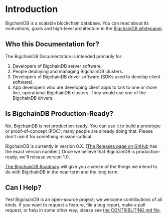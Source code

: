 # Introduction

BigchainDB is a scalable blockchain database. You can read about its motivations, goals and high-level architecture in the [BigchainDB whitepaper](https://www.bigchaindb.com/whitepaper/).


## Who this Documentation for?

The BigchainDB Documentation is intended primarily for:

1. Developers of BigchainDB server software.
2. People deploying and managing BigchainDB clusters.
3. Developers of BigchainDB driver software (SDKs used to develop client software).
4. App developers who are developing client apps to talk to one or more live, operational BigchainDB clusters. They would use one of the BigchainDB drivers.


## Is BigchainDB Production-Ready?

No, BigchainDB is not production-ready. You can use it to build a prototype or proof-of-concept (POC); many people are already doing that. Please don't use it for something mission-critical.

BigchainDB is currently in version 0.X. ([The Releases page on GitHub](https://github.com/bigchaindb/bigchaindb/releases) has the exact version number.) Once we believe that BigchainDB is production-ready, we'll release version 1.0.

[The BigchainDB Roadmap](https://github.com/bigchaindb/org/blob/master/ROADMAP.md) will give you a sense of the things we intend to do with BigchainDB in the near term and the long term.


## Can I Help?

Yes! BigchainDB is an open-source project; we welcome contributions of all kinds. If you want to request a feature, file a bug report, make a pull request, or help in some other way, please see [the CONTRIBUTING.md file](https://github.com/bigchaindb/bigchaindb/blob/master/CONTRIBUTING.md).
